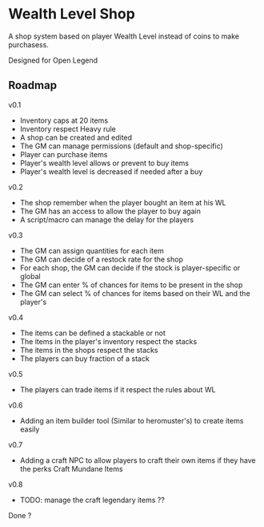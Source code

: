 # Wealth Level Shop

A shop system based on player Wealth Level instead of coins to make purchasess.

Designed for Open Legend

## Roadmap

v0.1

-   Inventory caps at 20 items
-   Inventory respect Heavy rule
-   A shop can be created and edited
-   The GM can manage permissions (default and shop-specific)
-   Player can purchase items
-   Player's wealth level allows or prevent to buy items
-   Player's wealth level is decreased if needed after a buy

v0.2

-   The shop remember when the player bought an item at his WL
-   The GM has an access to allow the player to buy again
-   A script/macro can manage the delay for the players

v0.3

-   The GM can assign quantities for each item
-   The GM can decide of a restock rate for the shop
-   For each shop, the GM can decide if the stock is player-specific or global
-   The GM can enter % of chances for items to be present in the shop
-   The GM can select % of chances for items based on their WL and the player's

v0.4

-   The items can be defined a stackable or not
-   The items in the player's inventory respect the stacks
-   The items in the shops respect the stacks
-   The players can buy fraction of a stack

v0.5

-   The players can trade items if it respect the rules about WL

v0.6

-   Adding an item builder tool (Similar to heromuster's) to create items easily

v0.7

-   Adding a craft NPC to allow players to craft their own items if they have the perks Craft Mundane Items

v0.8

-   TODO: manage the craft legendary items ??

Done ?
